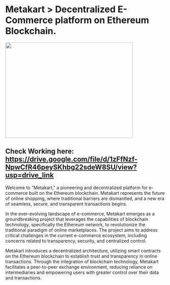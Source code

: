 # Metakart > Decentralized E-Commerce platform on Ethereum Blockchain.         
<img src="https://www.canva.com/design/DAF28lQJi-4/qq9bH1sfd8MZ9OZUmk53Cw/view?utm_content=DAF28lQJi-4&utm_campaign=designshare&utm_medium=link&utm_source=editor" width="400px" height="300px"/>

## Check Working here: https://drive.google.com/file/d/1zFfNzf-NpwCfR46peySKhbg22sdeW8SU/view?usp=drive_link

Welcome to "Metakart," a pioneering and decentralized platform for e-commerce built on the Ethereum blockchain. Metakart represents the future of online shopping, where traditional barriers are dismantled, and a new era of seamless, secure, and transparent transactions begins.

In the ever-evolving landscape of e-commerce, Metakart emerges as a groundbreaking project that leverages the capabilities of blockchain technology, specifically the Ethereum network, to revolutionize the traditional paradigm of online marketplaces. The project aims to address critical challenges in the current e-commerce ecosystem, including concerns related to transparency, security, and centralized control.

 Metakart introduces a decentralized architecture, utilizing smart contracts on the Ethereum blockchain to establish trust and transparency in online transactions. Through the integration of blockchain technology, Metakart facilitates a peer-to-peer exchange environment, reducing reliance on intermediaries and empowering users with greater control over their data and transactions.


